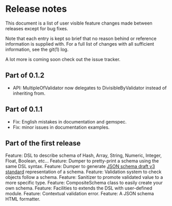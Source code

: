 # Release notes

This document is a list of user visible feature changes made between
releases except for bug fixes.

Note that each entry is kept so brief that no reason behind or
reference information is supplied with.  For a full list of changes
with all sufficient information, see the git(1) log.

A lot more is coming soon check out the issue tracker.

## Part of 0.1.2

* API: MultipleOfValidator now delegates to DivisibleByValidator instead of inheriting from.

## Part of 0.1.1

* Fix: English mistakes in documentation and gemspec.
* Fix: minor issues in documentation examples.

## Part of the first release

Feature: DSL to describe schema of Hash, Array, String, Numeric, Integer, Float, Boolean, etc...
Feature: Dumper to pretty-print a schema using the same DSL syntax.
Feature: Dumper to generate [JSON schema draft v3 standard](http://tools.ietf.org/id/draft-zyp-json-schema-03.html) representation of a schema.
Feature: Validation system to check objects follow a schema.
Feature: Sanitizer to promote validated value to a more specific type.
Feature: CompositeSchema class to easily create your own schema.
Feature: Facilities to extends the DSL with user-defined module.
Feature: Contextual validation error.
Feature: A JSON schema HTML formatter.
